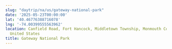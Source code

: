 ```yaml
---
slug: "daytrip/na/us/gateway-national-park"
date: '2025-05-23T00:00:00'
lat: '40.46776388716078'
lng: '-74.00399555563962'
location: Canfield Road, Fort Hancock, Middletown Township, Monmouth County, New Jersey,
  United States
title: Gateway National Park
---
```



